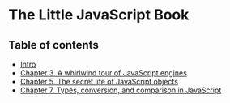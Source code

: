 # The Little JavaScript Book

## Table of contents

* [Intro](intro.md)
* [Chapter 3. A whirlwind tour of JavaScript engines](chapter3.md)
* [Chapter 5. The secret life of JavaScript objects](chapter5.md)
* [Chapter 7. Types, conversion, and comparison in JavaScript](chapter7.md)
